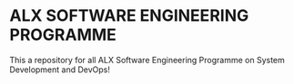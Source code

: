 # ALX SOFTWARE ENGINEERING PROGRAMME 
This a repository for all ALX Software Engineering Programme on System Development and DevOps!

